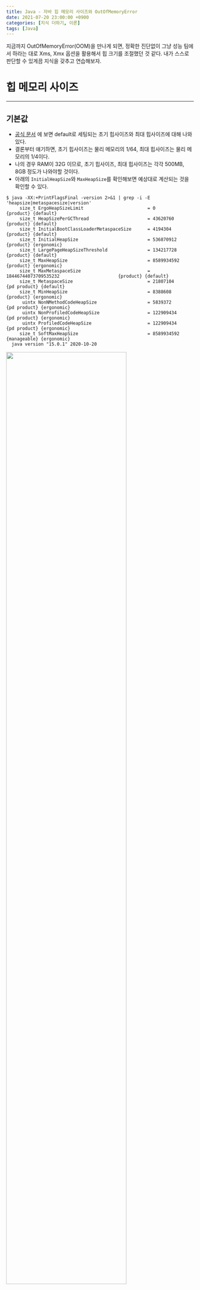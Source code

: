 ```yaml
---
title: Java - 자바 힙 메모리 사이즈와 OutOfMemoryError
date: 2021-07-20 23:00:00 +0900
categories: [지식 더하기, 이론]
tags: [Java]
---
```


지금까지 OutOfMemoryError(OOM)을 만나게 되면, 정확한 진단없이 그냥 성능 팀에서 하라는 대로 Xms, Xmx 옵션을 활용해서 힙 크기를 조절했던 것 같다.
내가 스스로 판단할 수 있게끔 지식을 갖추고 연습해보자.

# 힙 메모리 사이즈
---
## 기본값
- [공식 문서](https://docs.oracle.com/javase/8/docs/technotes/guides/vm/gc-ergonomics.html) 에 보면 default로 세팅되는 초기 힙사이즈와 최대 힙사이즈에 대해 나와있다.
- 결론부터 얘기하면, 초기 힙사이즈는 물리 메모리의 1/64, 최대 힙사이즈는 물리 메모리의 1/4이다.
- 나의 경우 RAM이 32G 이므로, 초기 힙사이즈, 최대 힙사이즈는 각각 500MB, 8GB 정도가 나와야할 것이다.
- 아래의 `InitialHeapSize`와 `MaxHeapSize`를 확인해보면 예상대로 계산되는 것을 확인할 수 있다.

```
$ java -XX:+PrintFlagsFinal -version 2>&1 | grep -i -E 'heapsize|metaspacesize|version'
     size_t ErgoHeapSizeLimit                        = 0                                         {product} {default}
     size_t HeapSizePerGCThread                      = 43620760                                  {product} {default}
     size_t InitialBootClassLoaderMetaspaceSize      = 4194304                                   {product} {default}
     size_t InitialHeapSize                          = 536870912                                 {product} {ergonomic}
     size_t LargePageHeapSizeThreshold               = 134217728                                 {product} {default}
     size_t MaxHeapSize                              = 8589934592                                {product} {ergonomic}
     size_t MaxMetaspaceSize                         = 18446744073709535232                      {product} {default}
     size_t MetaspaceSize                            = 21807104                               {pd product} {default}
     size_t MinHeapSize                              = 8388608                                   {product} {ergonomic}
      uintx NonNMethodCodeHeapSize                   = 5839372                                {pd product} {ergonomic}
      uintx NonProfiledCodeHeapSize                  = 122909434                              {pd product} {ergonomic}
      uintx ProfiledCodeHeapSize                     = 122909434                              {pd product} {ergonomic}
     size_t SoftMaxHeapSize                          = 8589934592                             {manageable} {ergonomic}
  java version "15.0.1" 2020-10-20
```

<img src="https://user-images.githubusercontent.com/64415489/126507865-9dcb5218-9f74-4615-968d-dfe4061f09a8.png" width="80%"/>

## 내 애플리케이션에 적절한 힙 사이즈는 ?
> 딱 나눠 떨어지는 공식 같은 것은 없는 것 같다. 아래 사항을 참고하여 적절한 힙 사이즈를 찾기 위해 노력해보자.

아래 내용들은 [공식 문서](https://docs.oracle.com/cd/E13222_01/wls/docs81/perform/JVMTuning.html) 에서 발췌하였다.
해당 문서는 WebLogic Server를 기준으로 작성되었다.

### 힙 사이즈와 GC
- GC에 대한 허용 속도는 애플리케이션에 따라 다르며 GC의 실제 시간과 빈도를 분석한 후 조정해야 한다.
- 힙 크기가 클수록 Full GC 속도가 느려지고 빈도는 줄어든다. 힙 크기가 작을수록 Full GC는 빠르지만 자주 발생한다.
- 힙 크기를 조정하는 목적은 JVM이 GC 수행하는 데 드는 시간을 최소화하는 동시에, 한 번에 처리할 수 있는 클라이언트 수를 최대화하는 것이다.

### verbosegc 사용하기
- HotSpot VM의 GC 옵션(verbosec)을 사용하면 GC에 투입되는 시간과 리소스의 양을 정확하게 측정할 수 있다.
  - 로그 파일을 통해 진단 결과를 확인한다.
- 애플리케이션을 실행하는 동안 최대 부하에서 성능을 모니터링 한다.
- verbosec 옵션을 사용하여 JVM에 대한 자세한 가비지 수집 출력을 켜고 표준 오류 및 표준 출력을 모두 로그 파일을 통해 다음을 확인한다.
  - 실행옵션 예시 : `-XX:+UseSerialGC -Xms1024m -Xmx1024m -verbose:gc`
    - 자바9 부터는 `-verbose:gc` 옵션 대신 `-Xlog:gc`라는 옵션을 사용해야한다.
  - GC 수행 빈도와 수행 시간(Full GC는 3~5초 이상 걸리지 않아야 한다.)
  - Full GC 후 사용 가능한 힙 메모리.
    - 힙의 85% 이상이 사용 가능한 상태라면 경우 힙 크기를 더 작게 설정하는 것을 고려해볼 수 있다.
- 힙 크기가 시스템에서 사용 가능한 RAM보다 크지 않아야 한다.
  - 시스템이 페이지를 디스크로 "swap" 하지 않도록 가능한 큰 힙 크기를 사용한다.
  - 시스템의 사용 가능한 RAM 크기는 하드웨어 구성과 시스템에서 프로세스를 실행하는 데 필요한 메모리 요구 사항에 따라 달라진다.
- 시스템이 GC에 너무 많은 시간을 소비하는 경우 힙 크기를 줄인다.
  - 일반적으로 사용 가능한 RAM의 80%(운영 체제나 다른 프로세스에서 사용하지 않음)를 JVM에 사용해야 한다.

### 주의사항
- JVM에서 사용하는 최대 메모리 양이 사용 가능한 물리적 RAM 양을 초과하지 않도록 설정해야 한다.
  - 이 값을 초과하면 OS가 페이징을 시작하고 성능이 크게 저하된다.
- 프로덕션 환경에서는 최소 힙 크기와 최대 힙 크기를 동일한 값으로 설정한다.
   - 힙을 지속적으로 늘리거나 줄이는 데 사용되는 JVM 리소스를 낭비하지 않도록 하기 위해

<br>

# OutOfMemoryError의 다양한 원인 살펴보기
---
> OutOfMemoryError가 발생하는 경우는 대표적으로 다음과 같다. <br>
> 1. 가비지 컬렉터가 새로운 객체를 생성할 공간을 더 이상 만들어주지 못하고, 힙 영역의 메모리 또한 증가될 수 없을 때
> 2. 네이티브 라이브러리 코드에서 스왑 영역이 부족하여, 더 이상 네이티브 할당을 할 수 없을 때

<br>
다양한 시스템 로그를 통해 OutOfMemoryError가 발생하는 여러가지 원인에 대해 살펴보자

## 1. Java heap space
> 자바의 힙 영역에서 더 이상 객체를 생성하기 어려울 때 발생한다.
> 이를 유발하는 다양한 케이스가 있을 수 있다.

- `Exception in thread "main".: java.lang.OutOfMemoryError: Java heap space`
- 메모리 크기를 너무 작게 잡거나, 메모리 크기를 지정하지 않은 경우
  - `-Xms`, `-Xmx` 실행옵션 확인하기
- 오래된 객체들이 계속 참조되고 있어 GC가 되지 않는 경우
  - static을 잘못 사용하고 있진 않은지, 애플리케이션이 의도치 않게 특정 객체를 계속 참조하고 있지는 않은지 확인하기
- finalize 메서드를 개발자가 개발한 클래스에 구현해 놓은 경우
  - JVM에는 GC 대상 객체들을 큐에 쌓고 처리하기 위한 데몬 스레드가 존재한다.
  - 이 스레드가 객체들을 처리하기도 전에 finalize로 인해 큐에 너무 많은 객체가 보관되어 있고, 처리가 불가능한 경우 문제가 발생할 수 있다.
- 스레드의 우선순위를 너무 높일 경우
  - 개발된 프로그램의 스레드 우선순위를 너무 높게 지정해 놓아서, 스레드를 메모리에 생성하는 속도가 GC를 처리하는 속도보다 빠르면 문제가 발생할 수 있다.
- 큰 덩어리의 객체가 여러 개 있을 경우
  - 예를 들어, 힙 메모리를 256MB로 지정하고 한번 호출되면 100MB의 메모리를 점유하는 화면을 세 번 호출하는 경우

## 2. Metaspace (Java 8 부터)
> Java 8 부터는 Permanent이 없어지고 Metaspace가 생겼다.

- `Exception in thread "main".: java.lang.OutOfMemoryError: Metaspace`
- Java 8 이전의 JVM에서는 Permgen Space라는 메시지가 나왔지만, Java 8 부터는 Metaspace 에러가 발생한다.
- 너무 많은 클래스가 자바 프로세스에 로딩될 경우 발생할 수 있다.
- `-XX:MaxMetaspaceSize` 옵션을 사용하여 크기를 조절할 수 있다.

## 3. Requested array size exceeds VM limit
- `Exception in thread "main".: java.lang.OutOfMemoryError: Requested array size exceeds VM limit`
- 배열의 크기가 힙 영역의 크기보다 더 크게 지정되었을 때 발생한다.
- 고정된 크기가 아닌 계산된 변수로 배열 크기를 지정할 경우 발생할 수 있다.

## 4. request \<size> bytes for \<reason>. Out of swap space?
- `Exception in thread "main".: java.lang.OutOfMemoryError: request <size> bytes for <reason>. Out of swap space?`
- 네이티브 힙 영역이 부족할 때, 즉 OS의 메모리(Swap 영역)가 부족한 상황이 되었을 때 발생한다.
  - 애플리케이션에서 호출하는 네이티브 메서드에서 메모리를 반환하지 않는 경우
  - 다른 애플리케이션에서 메모리를 반환하지 않는 경우

## 5. \<reason> \<stacktrace> (Native method)
- `Exception in thread "main".: java.lang.OutOfMemoryError: <reason> <stacktrace> (Native method)`
- 4번과 마찬가지로 네이티브 힙 영역에 메모리를 할당할 때 발생되는 에러이다.
- 4번의 경우는 JVM 코드에서 발생될 때, 이 경우는 JNI나 네이티브 코드에서 발생한다는 뜻이다.

# 메모리 문제와 GC 튜닝
---
> 너무 잦은 Full GC가 발생하면 성능에 많은 영향을 미친다.
> 이런 경우, 무작정 GC를 튜닝하기 보다는 GC가 많이 발생하지 않도록 하는 것이 먼저이다.
> 따라서, 다음과 같은 규칙을 잘 따랐는지 살펴봐야한다.

- 임시 메모리의 사용을 최소화
- 객체의 재사용
- XML 처리 시 메모리를 많이 점유하는 DOM 보다 SAX를 사용
- 너무 많은 데이터를 한 번에 보여주는 비즈니스 로직 제거

*※ 자바 프로세스 id(pid)만 알면 `jstat`을 사용하여(`java -gcutil <pid> <interval>`) 각 영역별로 메모리를 얼마나 사용하는지 확인할 수 있다.
jstat은 $JAVA_HOME/bin 디렉토리에 존재한다.*

# 더 공부할 부분
---
- finalize를 사용하면 안되는 이유
- 스레드 우선순위
- gc 로그 보는 법
- swap 영역 ?

# 참고 자료
---
- 이상민, 『자바 트러블슈팅』, 제이펍(2019), 12장.
- [https://docs.oracle.com/javase/8/docs/technotes/guides/vm/gc-ergonomics.html](https://docs.oracle.com/javase/8/docs/technotes/guides/vm/gc-ergonomics.html)
- [https://docs.oracle.com/cd/E12839_01/web.1111/e13814/jvm_tuning.htm#PERFM150](https://docs.oracle.com/cd/E12839_01/web.1111/e13814/jvm_tuning.htm#PERFM150)
